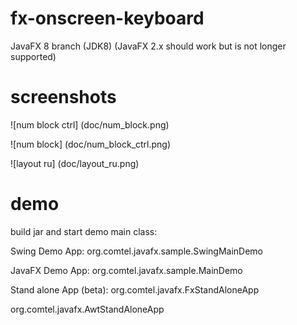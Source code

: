 fx-onscreen-keyboard
====================
JavaFX 8 branch (JDK8)
(JavaFX 2.x should work but is not longer supported)

screenshots
===========

![num block ctrl] (doc/num_block.png)

![num block] (doc/num_block_ctrl.png)

![layout ru] (doc/layout_ru.png)

demo
====
build jar and start demo main class:

Swing Demo App:
org.comtel.javafx.sample.SwingMainDemo

JavaFX Demo App:
org.comtel.javafx.sample.MainDemo

Stand alone App (beta):
org.comtel.javafx.FxStandAloneApp

org.comtel.javafx.AwtStandAloneApp